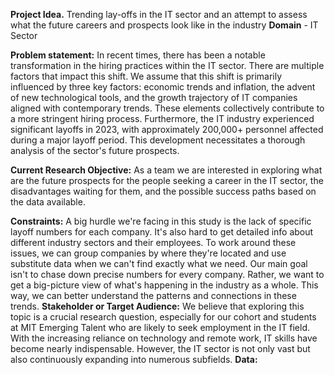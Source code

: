 **Project Idea.**
Trending lay-offs in the IT sector and an attempt to assess what the future careers and prospects look like in the industry
**Domain** - IT Sector

**Problem statement:**
In recent times, there has been a notable transformation in the hiring practices within the IT sector.
There are multiple factors that impact this shift.
We assume that this shift is primarily influenced by three key factors: 
economic trends and inflation, the advent of new technological tools, and the growth trajectory of IT companies aligned with contemporary trends. 
These elements collectively contribute to a more stringent hiring process. 
Furthermore, the IT industry experienced significant layoffs in 2023, with approximately 200,000+ personnel affected during a major layoff period.
This development necessitates a thorough analysis of the sector's future prospects. 

**Current Research Objective:**
As a team we are interested in exploring what are the future prospects for the people seeking a career in the IT sector, 
the disadvantages waiting for them, and the possible success paths based on the data available.

**Constraints:**
A big hurdle we're facing in this study is the lack of specific layoff numbers for each company. 
It's also hard to get detailed info about different industry sectors and their employees. 
To work around these issues, we can group companies by where they're located and use substitute data when we can't find exactly what we need. 
Our main goal isn't to chase down precise numbers for every company. Rather, we want to get a big-picture view of what's happening in the industry as a whole.
This way, we can better understand the patterns and connections in these trends.
**Stakeholder or Target Audience:**
We believe that exploring this topic is a crucial research question, especially for our cohort and students at MIT Emerging Talent who are likely to seek employment in the IT field.
With the increasing reliance on technology and remote work, IT skills have become nearly indispensable. 
However, the IT sector is not only vast but also continuously expanding into numerous subfields.
**Data:**

